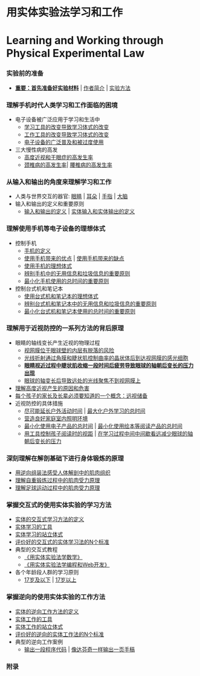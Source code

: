 # 用实体实验法学习和工作
# Learning and Working through Physical Experimental Law

### 实验前的准备

- [**重要：首先准备好实验材料**]() | [作者简介]() | [实验方法]()

### 理解手机时代人类学习和工作面临的困境
- 电子设备被广泛应用于学习和生活中
	- [学习工具的改变导致学习体式的改变](/chapters/理解手机时代人类学习和工作面临的困境/学习工具的改变导致学习体式的改变.md) 
	- [工作工具的改变导致学习体式的改变](/chapters/理解手机时代人类学习和工作面临的困境/工作工具的改变导致学习体式的改变.md) 
	- [电子设备的广泛普及和被过度使用](/chapters/理解手机时代人类学习和工作面临的困境/电子设备的广泛普及和被过度使用.md)
- 三大慢性病的高发
	- [高度近视和干眼症的高发生率](/chapters//理解手机时代人类学习和工作面临的困境/高度近视和干眼症的高发生率.md) 
	- [颈椎病的高发生率](/chapters//理解手机时代人类学习和工作面临的困境/颈椎病的高发生率.md)| [腰椎病的高发生率](/chapters//理解手机时代人类学习和工作面临的困境/腰椎病的高发生率.md)

### 从输入和输出的角度来理解学习和工作

- 人类与世界交互的器官: [眼睛](/chapters/从输入和输出的角度来理解学习和工作/眼睛.md) | [耳朵](/chapters/从输入和输出的角度来理解学习和工作/耳朵.md) | [手指](/chapters/从输入和输出的角度来理解学习和工作/手指.md) | [大脑](/chapters/从输入和输出的角度来理解学习和工作/大脑.md)
- 输入和输出的定义和重要原则
	- [输入和输出的定义](/chapters/从输入和输出的角度来理解学习和工作/输入和输出的定义.md) | [实体输入和实体输出的定义](/chapters/从输入和输出的角度来理解学习和工作/实体输入和实体输出的定义.md)

### 理解使用手机等电子设备的理想体式

- 控制手机
	- [手机的定义](/chapters/理解使用手机等电子设备的理想体式/手机的定义.md)
	- [使用手机带来的优点](/chapters/理解使用手机等电子设备的理想体式/使用手机带来的优点.md) | [使用手机带来的缺点](/chapters/理解使用手机等电子设备的理想体式/使用手机带来的缺点.md)
	- [使用手机的理想体式](/chapters/理解使用手机等电子设备的理想体式/使用手机的理想体式.md)
	- [辨别手机中的无用信息和垃圾信息的重要原则](/chapters/理解使用手机等电子设备的理想体式/辨别手机中的无用信息和垃圾信息的重要原则.md) 
	- [最小化手机使用的总时间的重要原则](/chapters/理解使用手机等电子设备的理想体式/最小化手机使用的总时间的重要原则.md)
- 控制台式机和笔记本
	- [使用台式机和笔记本的理想体式](/chapters/理解使用手机等电子设备的理想体式/使用台式机和笔记本的理想体式.md)
	- [辨别台式机和笔记本中的无用信息和垃圾信息的重要原则](/chapters/理解使用手机等电子设备的理想体式/辨别台式机和笔记本中的无用信息和垃圾信息的重要原则.md)
	- [最小化台式机和笔记本使用的总时间的重要原则](/chapters/理解使用手机等电子设备的理想体式/最小化台式机和笔记本使用的总时间的重要原则.md)

### 理解用于近视防控的一系列方法的背后原理

- 眼睛的轴线变长产生近视的物理过程 
	- [视网膜位于眼球壁的内层有脱落的风险](/chapters/理解用于近视防控的一系列方法的背后原理/视网膜位于眼球壁的内层有脱落的风险.md)
	- [光线折射通过角膜和睫状肌控制曲率的晶状体后到达视网膜的感光细胞](/chapters/理解用于近视防控的一系列方法的背后原理/光线折射通过角膜和睫状肌控制曲率的晶状体后到达视网膜的感光细胞.md)
	- [**眼睛视近过程中睫状肌收缩一段时间后疲劳导致眼球的轴朝后变长的压力出现**](/chapters/理解用于近视防控的一系列方法的背后原理/眼睛视近过程中睫状肌收缩一段时间后疲劳导致眼球的轴朝后变长的压力出现.md)
	- [眼球的轴变长后导致远处的光线聚焦不到视网膜上](/chapters/理解用于近视防控的一系列方法的背后原理/眼球的轴变长后导致远处的光线聚焦不到视网膜上.md) 
- [理解高度近视产生的原因和危害](/chapters/理解用于近视防控的一系列方法的背后原理/理解高度近视产生的原因和危害.md)
- [每个孩子的家长及长辈必须要知道的一个概念：远视储备](/chapters/理解用于近视防控的一系列方法的背后原理/每个孩子的家长及长辈必须要知道的一个概念：远视储备.md)
- 近视防控的具体措施
	- [尽可能延长户外活动时间](/chapters/理解用于近视防控的一系列方法的背后原理/尽可能延长户外活动时间.md) | [最大化户外学习的总时间](/chapters/理解用于近视防控的一系列方法的背后原理/最大化户外学习的总时间.md)
	- [营造良好家庭室内照明环境](/chapters/理解用于近视防控的一系列方法的背后原理/营造良好家庭室内照明环境.md)
	- [最小化使用电子产品的总时间](/chapters/理解用于近视防控的一系列方法的背后原理/最小化使用电子产品的总时间.md) | [最小化使用绘本等阅读产品的总时间](/chapters/理解用于近视防控的一系列方法的背后原理/最小化使用绘本等阅读产品的总时间.md)
	- [用工具控制孩子阅读时的视距](/chapters/理解用于近视防控的一系列方法的背后原理/用工具控制孩子阅读时的视距.md) | [在学习过程中间中间歇看远减少眼球的轴朝后变长的压力](/chapters/理解用于近视防控的一系列方法的背后原理/在学习过程中间中间歇看远减少眼球的轴朝后变长的压力.md)

### 深刻理解在解剖基础下进行身体锻炼的原理

- [用逆向组装法感受人体解剖中的肌肉组织](/chapters/深刻理解在解剖基础下进行身体锻炼的原理/用逆向组装法感受人体解剖中的肌肉组织.md)
- [理解自重锻炼过程中的肌肉受力原理](/chapters/深刻理解在解剖基础下进行身体锻炼的原理/理解自重锻炼过程中的肌肉受力原理.md)
- [理解足球运动过程中的肌肉受力原理](/chapters/深刻理解在解剖基础下进行身体锻炼的原理/理解足球运动过程中的肌肉受力原理.md)

### 掌握交互式的使用实体实验的学习方法

- [实体的交互式学习方法的定义](/chapters/掌握交互式的使用实体实验的学习方法/实体的交互式学习方法的定义.md)
- [实体学习的工具](/chapters/掌握交互式的使用实体实验的学习方法/实体学习的工具.md)
- [实体学习的站立体式](/chapters/掌握交互式的使用实体实验的学习方法/实体学习的站立体式.md)
- [评价好的交互式的实体学习法的N个标准](/chapters/掌握交互式的使用实体实验的学习方法/评价好的交互式的实体学习法的N个标准.md)
- 典型的交互式教程
	- [《用实体实验法学数学》](https://gitee.com/quanbinn/Learn-Mathematical-Olympiad-The-Interactive-Way) 
	- [《用实体实验法学编程和Web开发》](https://gitee.com/quanbinn/Learn-Programming-And-Web-Development-The-Interactive-Way)
- 各个年龄段人群的学习原则
	- [17岁及以下](/chapters/掌握交互式的使用实体实验的学习方法/17岁及以下.md) | [17岁以上](/chapters/掌握交互式的使用实体实验的学习方法/17岁以上.md)

### 掌握逆向的使用实体实验的工作方法

- [实体的逆向工作方法的定义](/chapters/掌握逆向的使用实体实验的工作方法/实体的逆向工作方法的定义.md)
- [实体工作的工具](/chapters/掌握逆向的使用实体实验的工作方法/实体工作的工具.md)
- [实体工作的站立体式](/chapters/掌握逆向的使用实体实验的工作方法/实体工作的站立体式.md)
- [评价好的逆向的实体工作法的N个标准](/chapters/掌握逆向的使用实体实验的工作方法/评价好的逆向的实体工作法的N个标准.md)
- 典型的逆向工作案例
	- [输出一段程序代码](/chapters/掌握逆向的使用实体实验的工作方法/输出一段程序代码.md) | [像达芬奇一样输出一页手稿](/chapters/掌握逆向的使用实体实验的工作方法/像达芬奇一样输出一页手稿.md)

### 附录